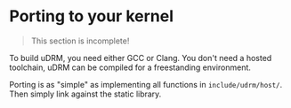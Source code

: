 # Porting to your kernel

> This section is incomplete!

To build uDRM, you need either GCC or Clang. You don't need a hosted toolchain,
uDRM can be compiled for a freestanding environment.

Porting is as "simple" as implementing all functions in `include/udrm/host/`.
Then simply link against the static library.
